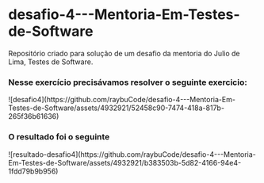 # desafio-4---Mentoria-Em-Testes-de-Software
Repositório criado para solução de um desafio da mentoria do Julio de Lima, Testes de Software.

<h3>Nesse exercício precisávamos resolver o seguinte exercicio:</h3>
![desafio4](https://github.com/raybuCode/desafio-4---Mentoria-Em-Testes-de-Software/assets/4932921/52458c90-7474-418a-817b-265f36b61636)



<h3>O resultado foi o seguinte</h3>
![resultado-desafio4](https://github.com/raybuCode/desafio-4---Mentoria-Em-Testes-de-Software/assets/4932921/b383503b-5d82-4166-94e4-1fdd79b9b956)

